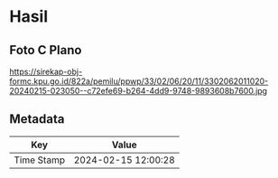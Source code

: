 # Hasil

## Foto C Plano

https://sirekap-obj-formc.kpu.go.id/822a/pemilu/ppwp/33/02/06/20/11/3302062011020-20240215-023050--c72efe69-b264-4dd9-9748-9893608b7600.jpg


## Metadata

| Key        | Value               |
| ---------- | ------------------- |
| Time Stamp | 2024-02-15 12:00:28 |



